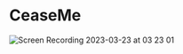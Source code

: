 # CeaseMe

![Screen Recording 2023-03-23 at 03 23 01](https://user-images.githubusercontent.com/42433776/227146438-77afab12-5546-4bd8-8929-89e1e3d7d1de.gif)
